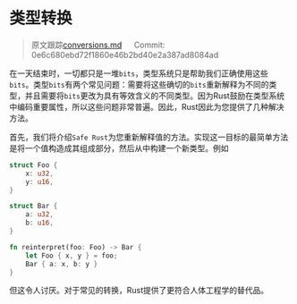 # 类型转换

> 原文跟踪[conversions.md](https://github.com/rust-lang-nursery/nomicon/blob/master/src/conversions.md) &emsp; Commit: 0e6c680ebd72f1860e46b2bd40e2a387ad8084ad

在一天结束时，一切都只是一堆`bits`，类型系统只是帮助我们正确使用这些`bits`。类型`bits`有两个常见问题：需要将这些确切的`bits`重新解释为不同的类型，并且需要将`bits`更改为具有等效含义的不同类型。因为Rust鼓励在类型系统中编码重要属性，所以这些问题非常普遍。因此，Rust因此为您提供了几种解决方法。

首先，我们将介绍`Safe Rust`为您重新解释值的方法。实现这一目标的最简单方法是将一个值构造成其组成部分，然后从中构建一个新类型。例如

```rust
struct Foo {
    x: u32,
    y: u16,
}

struct Bar {
    a: u32,
    b: u16,
}

fn reinterpret(foo: Foo) -> Bar {
    let Foo { x, y } = foo;
    Bar { a: x, b: y }
}
```

但这令人讨厌。对于常见的转换，Rust提供了更符合人体工程学的替代品。

